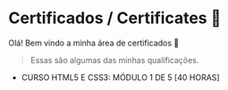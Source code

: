 # Certificados / Certificates :page_facing_up:

Olá! Bem vindo a minha área de certificados :handshake: 

> Essas são algumas das minhas qualificações.

- CURSO HTML5 E CSS3: MÓDULO 1 DE 5 [40 HORAS]
